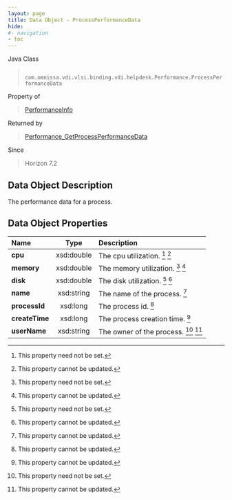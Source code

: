 ```yaml
---
layout: page
title: Data Object - ProcessPerformanceData
hide:
#- navigation
- toc
---
```






Java Class
> ` com.omnissa.vdi.vlsi.binding.vdi.helpdesk.Performance.ProcessPerformanceData`

Property of
> [PerformanceInfo](vdi.helpdesk.Performance.PerformanceInfo.md#field_detail)

Returned by
> [Performance_GetProcessPerformanceData](vdi.helpdesk.Performance.md#getProcessPerformanceData)

Since
> Horizon 7.2


## Data Object Description

The performance data for a process.

## Data Object Properties

 Name | Type | Description
:---|:---:|:---
**cpu**|  xsd:double|  The cpu utilization. [^1] [^2]
**memory**|  xsd:double|  The memory utilization. [^1] [^2]
**disk**|  xsd:double|  The disk utilization. [^1] [^2]
**name**|  xsd:string|  The name of the process. [^2]
**processId**|  xsd:long|  The process id. [^2]
**createTime**|  xsd:long|  The process creation time. [^2]
**userName**|  xsd:string|  The owner of the process. [^1] [^2]


 


[^1]: This property need not be set.
[^2]: This property cannot be updated.